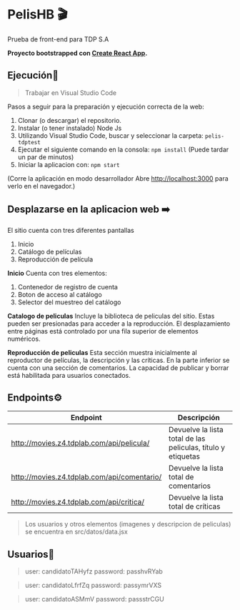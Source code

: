 # PelisHB 🎬 
Prueba de front-end para TDP S.A 

**Proyecto bootstrapped con [Create React App](https://github.com/facebook/create-react-app).**

## Ejecución🔧 
> Trabajar en Visual Studio Code

Pasos a seguir para la preparación y ejecución correcta de la web:
1. Clonar (o descargar) el repositorio.
2. Instalar (o tener instalado) Node Js
3. Utilizando Visual Studio Code, buscar y seleccionar la carpeta: ```pelis-tdptest```
4. Ejecutar el siguiente comando en la consola: ```npm install``` (Puede tardar un par de minutos)
6. Iniciar la aplicacion con: ```npm start```

(Corre la aplicación en modo desarrollador
Abre [http://localhost:3000](http://localhost:3000) para verlo en el navegador.)

## Desplazarse en la aplicacion web ➡️ 
El sitio cuenta con tres diferentes pantallas
1. Inicio
2. Catálogo de películas
3. Reproducción de película

**Inicio**
Cuenta con tres elementos:
1. Contenedor de registro de cuenta
2. Boton de acceso al catálogo
3. Selector del muestreo del catálogo 

**Catalogo de peliculas**
Incluye la biblioteca de peliculas del sitio. Estas pueden ser presionadas para acceder a la reproducción.
El desplazamiento entre páginas está controlado por una fila superior de elementos numéricos.

**Reproducción de peliculas**
Esta sección muestra inicialmente al reproductor de películas, la descripción y las críticas. En la parte inferior se cuenta con una sección de comentarios. La capacidad de publicar y borrar está habilitada para usuarios conectados.

## Endpoints⚙️ 

| Endpoint                                                          | Descripción |
|---------------------------------------------------------------------|-------------|
| http://movies.z4.tdplab.com/api/pelicula/                                      | Devuelve la lista total de las peliculas, título y etiquetas |
| http://movies.z4.tdplab.com/api/comentario/                                      | Devuelve la lista total de comentarios |
| http://movies.z4.tdplab.com/api/critica/                                      | Devuelve la lista total de críticas |

>Los usuarios y otros elementos (imagenes y descripcion de peliculas) se encuentra en src/datos/data.jsx

## Usuarios👥
> user: candidatoTAHyfz
> password: passhvRYab

> user: candidatoLfrfZq
> password: passymrVXS

> user: candidatoASMmV
> password: passstrCGU

